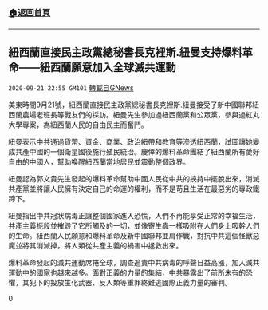 ###  [:house:返回首頁](https://github.com/ourhimalayas/txt)
---

## 紐西蘭直接民主政黨總秘書長克裡斯.紐曼支持爆料革命——紐西蘭願意加入全球滅共運動
`2020-09-21 22:55 GM101` [轉載自GNews](https://gnews.org/zh-hant/375665/)

美東時間9月21號，紐西蘭直接民主政黨總秘書長克裡斯.紐曼接受了新中國聯邦紐西蘭農場老班長等戰友們的採訪。紐曼先生參加過紐西蘭黨和公眾黨，參與過紅丸大學專案，為紐西蘭人民的自由民主而奮鬥。

紐曼表示中共通過貨幣、資金、商業、政治紐帶和教育等滲透紐西蘭，試圖讓她變成共產中國的一個衛星國後施行殖民統治。慶倖的爆料革命團結了紐西蘭所有愛好自由的中國人，幫助喚醒紐西蘭當地居民並震動整個政界。

紐曼認為郭文貴先生發起的爆料革命幫助中國人民從中共的挾持中擺脫出來，消滅共產黨並將讓人民擁有決定自己的命運的權利，而不是苟且生活在最惡劣的專政鐵蹄下。

紐曼指出中共冠狀病毒正讓整個國家進入恐慌，人們不再能享受正常的幸福生活，共產主義扼殺並摧毀了它所觸及的一切，並像寄生蟲一樣吸附在人們身上吸幹人們的生命。紐西蘭人民願意和爆料革命及新中國聯邦並肩作戰，對抗中共這個怪獸惡魔並將其消滅掉，將人類從共產主義的禍害中拯救出來。

爆料革命發起的滅共運動席捲全球，調查追責中共病毒的呼聲日益高漲，加入滅共運動中的國家也越來越多。面對正義的力量的集結，中共暴露出了前所未有的恐懼，其犯下的投放生化武器、反人類等重罪終難逃國際正義力量的審判。

0
